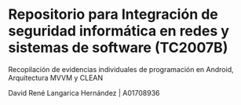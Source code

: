 # Repositorio para Integración de seguridad informática en redes y sistemas de software (TC2007B)

Recopilación de evidencias individuales de programación en Android, Arquitectura MVVM y CLEAN

David René Langarica Hernández | A01708936
